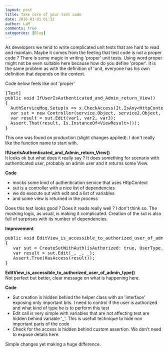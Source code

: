 ```yaml
---
layout: post
title: Take care of your test code
date: 2016-03-01 01:32
author: LaM
comments: true
categories: [Blog]
---
```

<p>As developers we tend to write complicated unit tests that are hard to read and maintain. Maybe it comes from the feeling that test code is not a proper code ? There is some magic in writing 'proper' unit tests. Using word proper might not be even suitable here because how do you define 'proper'. It is the same problem as with the definition of 'unit, everyone has his own definition that depends on the context.</p>

<p>Code below feels like not 'proper'</p>

<pre class="lang:c# decode:true " >[Test]
public void IfUserIsAuthenticated_and_Admin_return_View()
{
  AuthServiceMoq.Setup(x =&gt; x.CheckAccess(It.IsAny&lt;HttpContextBase&gt;())).Returns(true);
  var sut = new Controller(service.Object, service2.Object, service3.Object, service4.Object, service5.Object, service6.Object, service7.Object)
  var result = sut.Edit(var1, var2, var3);
  Assert.That(result, Is.InstanceOf&lt;ViewResult&gt;());
}</pre>

<p>This one was found on production (slight changes applied). I don't really like the function name to start with.</p>

<p><strong>IfUserIsAuthenticated_and_Admin_return_View()</strong><br />
It looks ok but what does it really say ? It does something for scenario with authenticated user, probably an admin user and it returns some View.</p>

<p><strong>Code</strong></p>

<ul>
<li>mocks some kind of authentication service that uses HttpContext </li>
<li>sut is a controller with a nice list of dependencies </li>
<li>we do execute sut with edit and a list of variables </li>
<li>and some view is returned in the process</li>
</ul>

<p>Does this test looks good ? Does it reads really well ? I don't think so. The mocking logic, as usual, is making it complicated. Creation of the sut is also full of surprises with its number of dependencies.</p>

<p><strong>Improvement</strong></p>

<pre class="lang:c# decode:true " >public void EditView_is_accessible_to_authorized_user_of_admin_type()
{
   var sut = CreateSutWithAuth(isAuthorized: true, UserType.Admin);
   var result = sut.Edit(_, _, _);  
   Assert.True(HasAccess(result));
}</pre>

<p><strong>EditView_is_accessible_to_authorized_user_of_admin_type()</strong><br />
Not perfect but better, clear message on what is happening here.</p>

<p><strong>Code</strong></p>

<ul>
<li>Sut creation is hidden behind the helper class with an 'interface' exposing only important bits. I need to control if the user is authorized and what kind of type he is to perform this test</li>
<li>Edit call is very simple with variables that are not affecting test are hidden behind variable '_'. This is usefull technique to hide non important parts of the code</li>
<li>Check for the access is hidden behind custom assertion. We don't need to expose details here.</li>
</ul>

<p>Simple changes yet making a huge difference.</p>


